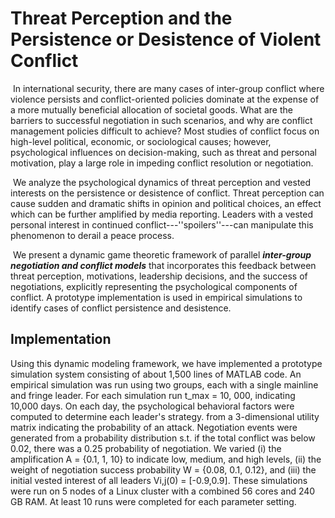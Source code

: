 # Threat Perception and the Persistence or Desistence of Violent Conflict 

​		In international security, there are many cases of inter-group conflict where violence persists and conflict-oriented policies dominate at the expense of a more mutually beneficial allocation of societal goods. What are the barriers to successful negotiation in such scenarios, and why are conflict management policies difficult to achieve? Most studies of conflict focus on high-level political, economic, or sociological causes; however, psychological influences on decision-making, such as threat and personal motivation, play a large role in impeding conflict resolution or negotiation. 

​		We analyze the psychological dynamics of threat perception and vested interests on the persistence or desistence of conflict. Threat perception can cause sudden and dramatic shifts in opinion and political choices, an effect which can be further amplified by media reporting. Leaders with a vested personal interest in continued conflict---''spoilers''---can manipulate this phenomenon to derail a peace process. 

​		We present a dynamic game theoretic framework of parallel ***inter-group negotiation and conflict models*** that incorporates this feedback between threat perception, motivations, leadership decisions, and the success of negotiations, explicitly representing the psychological components of conflict. A prototype implementation is used in empirical simulations to identify cases of conflict persistence and desistence.

## Implementation

Using this dynamic modeling framework, we have implemented a prototype simulation system consisting of about 1,500 lines of MATLAB code. An empirical simulation was run using two groups, each with a single mainline and fringe leader. For each simulation run t_max = 10, 000, indicating 10,000 days. On each day, the psychological behavioral factors were computed to determine each leader's strategy. from a 3-dimensional utility matrix indicating the probability of an attack. Negotiation events were generated from a probability distribution s.t. if the total conflict was below 0.02, there was a 0.25 probability of negotiation. We varied (i) the amplification A = {0.1, 1, 10} to indicate low, medium, and high levels, (ii) the weight of
negotiation success probability W = {0.08, 0.1, 0.12}, and (iii) the initial vested interest of all leaders Vi,j(0) = [-0.9,0.9]. These simulations were run on 5 nodes of a Linux cluster with a combined 56 cores and 240 GB RAM. At least 10 runs were completed for each parameter setting.


